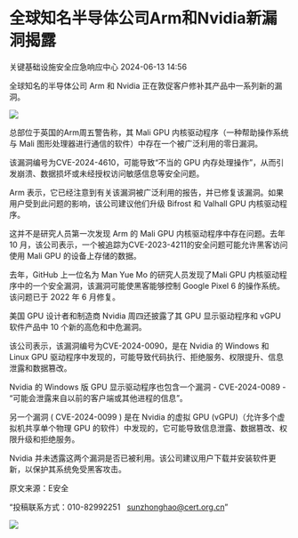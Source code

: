 #  全球知名半导体公司Arm和Nvidia新漏洞揭露   
 关键基础设施安全应急响应中心   2024-06-13 14:56  
  
全球知名的半导体公司 Arm 和 Nvidia 正在敦促客户修补其产品中一系列新的漏洞。  
  
![](https://mmbiz.qpic.cn/sz_mmbiz_png/iaz5iaQYxGogtDlviaPjF9JxicDzBw1c7BLBCWatTpDqP3ePHRzCCDiadHNkicUJLUdlUeNlicUDwITEGlOibygZZFvC9w/640?wx_fmt=png&from=appmsg "")  
  
  
总部位于英国的Arm周五警告称，其 Mali GPU 内核驱动程序（一种帮助操作系统与 Mali 图形处理器进行通信的软件）中存在一个被广泛利用的零日漏洞。  
  
该漏洞编号为CVE-2024-4610，可能导致“不当的 GPU 内存处理操作”，从而引发崩溃、数据损坏或未经授权访问敏感信息等安全问题。  
  
Arm 表示，它已经注意到有关该漏洞被广泛利用的报告，并已修复该漏洞。如果用户受到此问题的影响，该公司建议他们升级 Bifrost 和 Valhall GPU 内核驱动程序。  
  
这并不是研究人员第一次发现 Arm 的 Mali GPU 内核驱动程序中存在问题。去年 10 月，该公司表示，一个被追踪为CVE-2023-4211的安全问题可能允许黑客访问使用 Mali GPU 的设备上存储的数据。  
  
去年，GitHub 上一位名为 Man Yue Mo 的研究人员发现了Mali GPU 内核驱动程序中的一个安全漏洞，该漏洞可能使黑客能够控制 Google Pixel 6 的操作系统。该问题已于 2022 年 6 月修复。  
  
美国 GPU 设计者和制造商 Nvidia 周四还披露了其 GPU 显示驱动程序和 vGPU 软件产品中 10 个新的高危和中危漏洞。  
  
该公司表示，该漏洞编号为CVE-2024-0090，是在 Nvidia 的 Windows 和 Linux GPU 驱动程序中发现的，可能导致代码执行、拒绝服务、权限提升、信息泄露和数据篡改。  
  
Nvidia 的 Windows 版 GPU 显示驱动程序也包含一个漏洞 - CVE-2024-0089 - “可能会泄露来自以前的客户端或其他进程的信息”。  
  
另一个漏洞 ( CVE-2024-0099 ) 是在 Nvidia 的虚拟 GPU (vGPU)（允许多个虚拟机共享单个物理 GPU 的软件）中发现的，它可能导致信息泄露、数据篡改、权限升级和拒绝服务。  
  
Nvidia 并未透露这两个漏洞是否已被利用。该公司建议用户下载并安装软件更新，以保护其系统免受黑客攻击。  
  
  
  
原文来源：E安全  
  
“投稿联系方式：010-82992251   sunzhonghao@cert.org.cn”  
  
![](https://mmbiz.qpic.cn/sz_mmbiz_jpg/iaz5iaQYxGogvC8qicuLNlkT5ibJnwu1leQiabRVqFk4Sb3q1fqrDhicLBNAqVY4REuTetY1zBYuUdic0nVhZR4FHpAfg/640?wx_fmt=other&wxfrom=5&wx_lazy=1&wx_co=1&tp=webp "")  
  
  
